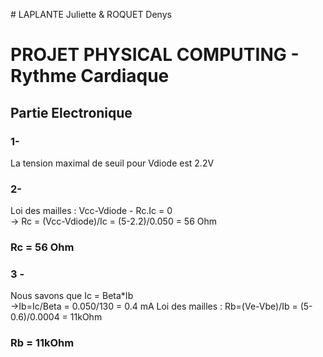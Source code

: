 # LAPLANTE Juliette & ROQUET Denys

# PROJET PHYSICAL COMPUTING - Rythme Cardiaque

## Partie Electronique

### 1-
La tension maximal de seuil pour Vdiode est 2.2V

### 2-

Loi des mailles : Vcc-Vdiode - Rc.Ic = 0</br>
-> Rc = (Vcc-Vdiode)/Ic = (5-2.2)/0.050 = 56 Ohm 
### Rc = 56 Ohm

### 3 -
Nous savons que Ic = Beta*Ib</br>
->Ib=Ic/Beta = 0.050/130 = 0.4 mA
Loi des mailles : Rb=(Ve-Vbe)/Ib = (5-0.6)/0.0004 = 11kOhm
### Rb = 11kOhm
